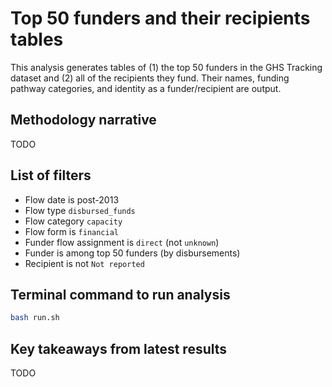# Top 50 funders and their recipients tables
This analysis generates tables of (1) the top 50 funders in the GHS Tracking dataset and (2) all of the recipients they fund. Their names, funding pathway categories, and identity as a funder/recipient are output.

## Methodology narrative
TODO

## List of filters
- Flow date is post-2013
- Flow type `disbursed_funds`
- Flow category `capacity`
- Flow form is `financial`
- Funder flow assignment is `direct` (not `unknown`)
- Funder is among top 50 funders (by disbursements)
- Recipient is not `Not reported`

## Terminal command to run analysis
```bash
bash run.sh
```

## Key takeaways from latest results
TODO